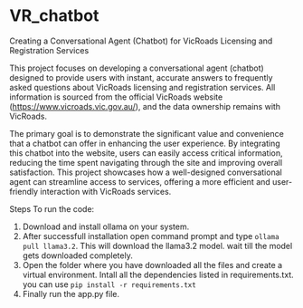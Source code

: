 # VR_chatbot

Creating a Conversational Agent (Chatbot) for VicRoads Licensing and Registration Services

This project focuses on developing a conversational agent (chatbot) designed to provide users with instant, accurate answers to frequently asked questions about VicRoads licensing and registration services. All information is sourced from the official VicRoads website (https://www.vicroads.vic.gov.au/), and the data ownership remains with VicRoads.

The primary goal is to demonstrate the significant value and convenience that a chatbot can offer in enhancing the user experience. By integrating this chatbot into the website, users can easily access critical information, reducing the time spent navigating through the site and improving overall satisfaction. This project showcases how a well-designed conversational agent can streamline access to services, offering a more efficient and user-friendly interaction with VicRoads services.


Steps To run the code:
1. Download and install ollama on your system.
2. After successfull installation open command prompt and type `ollama pull llama3.2`. This will download the llama3.2 model. wait till the model gets downloaded completely.
3. Open the folder where you have downloaded all the files and create a virtual environment. Intall all the dependencies listed in requirements.txt. you can use `pip install -r requirements.txt`
4. Finally run the app.py file.

